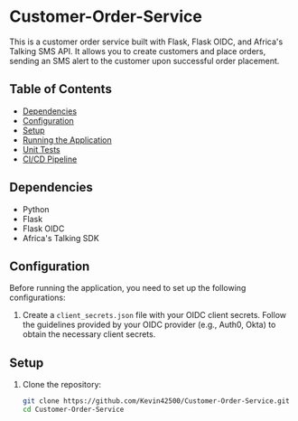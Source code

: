 # Customer-Order-Service

This is a customer order service built with Flask, Flask OIDC, and Africa's Talking SMS API. It allows you to create customers and place orders, sending an SMS alert to the customer upon successful order placement.

## Table of Contents
- [Dependencies](#dependencies)
- [Configuration](#configuration)
- [Setup](#setup)
- [Running the Application](#running-the-application)
- [Unit Tests](#unit-tests)
- [CI/CD Pipeline](#cicd-pipeline)

## Dependencies
- Python
- Flask
- Flask OIDC
- Africa's Talking SDK

## Configuration
Before running the application, you need to set up the following configurations:

1. Create a `client_secrets.json` file with your OIDC client secrets. Follow the guidelines provided by your OIDC provider (e.g., Auth0, Okta) to obtain the necessary client secrets.


## Setup
1. Clone the repository:
   ```bash
   git clone https://github.com/Kevin42500/Customer-Order-Service.git
   cd Customer-Order-Service